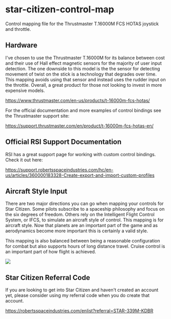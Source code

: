 # star-citizen-control-map

Control mapping file for the Thrustmaster T.16000M FCS HOTAS joystick and throttle.

## Hardware

I've chosen to use the Thrustmaster T.16000M for its balance between cost and their
use of Hall effect magnetic sensors for the majority of user input detection.
The one downside to this model is the the sensor for
detecting movement of twist on the stick is a technology that degrades over
time. This mapping avoids using that sensor and instead uses the rudder input on
the throttle. Overall, a great product for those not looking to invest in more
expensive models.

https://www.thrustmaster.com/en-us/products/t-16000m-fcs-hotas/

For the official documentation and more examples of control bindings see the
Thrustmaster support site:

https://support.thrustmaster.com/en/product/t-16000m-fcs-hotas-en/

## Official RSI Support Documentation

RSI has a great support page for working with custom control bindings. Check it out here:

https://support.robertsspaceindustries.com/hc/en-us/articles/360000183328-Create-export-and-import-custom-profiles

## Aircraft Style Input

There are two major directions you can go when mapping your controls for Star Citizen.
Some pilots subscribe to a spaceship philosophy and focus on the six degrees of freedom.
Others rely on the Intelligent Flight Control System, or IFCS, to simulate an aircraft
style of control. This mapping is for aircraft style. Now that planets are an
important part of the game and as aerodynamics become more important this is certainly
a valid style.

This mapping is also balanced between being a reasonable configuration for combat but
also supports hours of long distance travel. Cruise control is an important part of
how flight is achieved.

![](images/joystick.jpeg)

## Star Citizen Referral Code

If you are looking to get into Star Citizen and haven't created an account yet,
please consider using my referral code when you do create that account. 

https://robertsspaceindustries.com/enlist?referral=STAR-339M-KDBR
